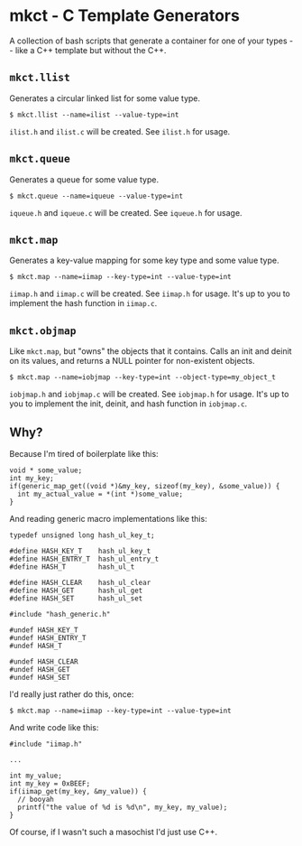 
# mkct - C Template Generators

A collection of bash scripts that generate a container for one of your types --
like a C++ template but without the C++.

## `mkct.llist`

Generates a circular linked list for some value type.

    $ mkct.llist --name=ilist --value-type=int

`ilist.h` and `ilist.c` will be created. See `ilist.h` for usage.

## `mkct.queue`

Generates a queue for some value type.

    $ mkct.queue --name=iqueue --value-type=int

`iqueue.h` and `iqueue.c` will be created. See `iqueue.h` for usage.

## `mkct.map`

Generates a key-value mapping for some key type and some value type.

    $ mkct.map --name=iimap --key-type=int --value-type=int

`iimap.h` and `iimap.c` will be created. See `iimap.h` for usage. It's up to
you to implement the hash function in `iimap.c`.

## `mkct.objmap`

Like `mkct.map`, but "owns" the objects that it contains. Calls an init and
deinit on its values, and returns a NULL pointer for non-existent objects.

    $ mkct.map --name=iobjmap --key-type=int --object-type=my_object_t

`iobjmap.h` and `iobjmap.c` will be created. See `iobjmap.h` for usage. It's up to
you to implement the init, deinit, and hash function in `iobjmap.c`.

## Why?

Because I'm tired of boilerplate like this:

    void * some_value;
    int my_key;
    if(generic_map_get((void *)&my_key, sizeof(my_key), &some_value)) {
      int my_actual_value = *(int *)some_value;
    }

And reading generic macro implementations like this:

    typedef unsigned long hash_ul_key_t;

    #define HASH_KEY_T    hash_ul_key_t
    #define HASH_ENTRY_T  hash_ul_entry_t
    #define HASH_T        hash_ul_t

    #define HASH_CLEAR    hash_ul_clear
    #define HASH_GET      hash_ul_get
    #define HASH_SET      hash_ul_set

    #include "hash_generic.h"

    #undef HASH_KEY_T
    #undef HASH_ENTRY_T
    #undef HASH_T

    #undef HASH_CLEAR
    #undef HASH_GET
    #undef HASH_SET

I'd really just rather do this, once:

    $ mkct.map --name=iimap --key-type=int --value-type=int

And write code like this:

    #include "iimap.h"
    
    ...
    
    int my_value;
    int my_key = 0xBEEF;
    if(iimap_get(my_key, &my_value)) {
      // booyah
      printf("the value of %d is %d\n", my_key, my_value);
    }

Of course, if I wasn't such a masochist I'd just use C++.

